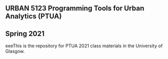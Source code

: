 ## URBAN 5123 Programming Tools for Urban Analytics (PTUA)
## Spring 2021
eeeThis is the repository for PTUA 2021 class materials in the University of Glasgow. 
